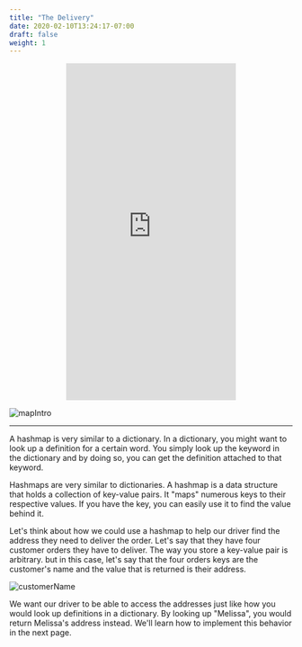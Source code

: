 ```yaml
---
title: "The Delivery"
date: 2020-02-10T13:24:17-07:00
draft: false
weight: 1
--- 
```


<p style="text-align: center;"><iframe width="60%" height="600px" src="https://www.youtube.com/embed/KecsO5WaytY" frameborder="0" allow="accelerometer; autoplay; clipboard-write; encrypted-media; gyroscope; picture-in-picture" allowfullscreen></iframe></p>

<link rel="stylesheet" href="../../style.css">

![mapIntro](../../img/mapIntro.png)

<hr>

A hashmap is very similar to a dictionary. In a dictionary, you might want to look up a definition for a certain word. You simply look up the keyword in the dictionary and by doing so, you can get the definition attached to that keyword.

Hashmaps are very similar to dictionaries. A hashmap is a data structure that holds a collection of key-value pairs. It "maps" numerous keys to their respective values. If you have the key, you can easily use it to find the value behind it.

Let's think about how we could use a hashmap to help our driver find the address they need to deliver the order. Let's say that they have four customer orders they have to deliver. The way you store a key-value pair is arbitrary. but in this case, let's say that the four orders keys are the customer's name and the value that is returned is their address.

![customerName](../../img/customerName.png)

We want our driver to be able to access the addresses just like how you would look up definitions in a dictionary. By looking up "Melissa", you would return Melissa's address instead. We'll learn how to implement this behavior in the next page.